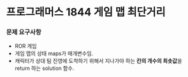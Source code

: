 # 프로그래머스 1844 게임 맵 최단거리

### 문제 요구사항
* ROR 게임
* 게임 맵의 상태 maps가 매개변수임.
* 캐릭터가 상대 팀 진영에 도착하기 위해서 지나가야 하는 <b>칸의 개수의 최솟값</b>을 return 하는 solution 함수.
